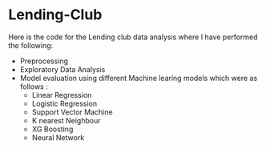 # Lending-Club
Here is the code for the Lending club data analysis where I have performed the following:
* Preprocessing
* Exploratory Data Analysis 
* Model evaluation using different Machine learing models which were as follows : 
    *  Linear Regression 
    *  Logistic Regression 
    *  Support Vector Machine 
    *  K nearest Neighbour 
    *  XG Boosting 
    *  Neural Network 
